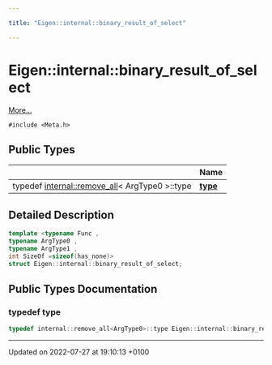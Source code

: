 ```yaml
---

title: "Eigen::internal::binary_result_of_select"

---
```


# Eigen::internal::binary_result_of_select



 [More...](#detailed-description)


`#include <Meta.h>`

## Public Types

|                | Name           |
| -------------- | -------------- |
| typedef <a href="http://example.org/classes/structeigen_1_1internal_1_1remove__all/">internal::remove_all</a>< ArgType0 >::type | **[type](http://example.org/classes/structeigen_1_1internal_1_1binary__result__of__select/#typedef-type)**  |

## Detailed Description

```cpp
template <typename Func ,
typename ArgType0 ,
typename ArgType1 ,
int SizeOf =sizeof(has_none)>
struct Eigen::internal::binary_result_of_select;
```

## Public Types Documentation

### typedef type

```cpp
typedef internal::remove_all<ArgType0>::type Eigen::internal::binary_result_of_select< Func, ArgType0, ArgType1, SizeOf >::type;
```


-------------------------------

Updated on 2022-07-27 at 19:10:13 +0100